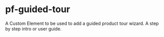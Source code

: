 # pf-guided-tour
A Custom Element to be used to add a guided product tour wizard. A step by step intro or user guide.
